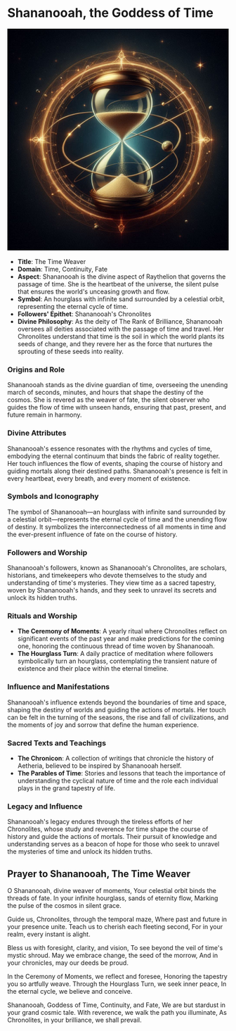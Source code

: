 # Shananooah, the Goddess of Time
![Shananooah](../../assets/Shananooah-logo-1.jpg)

- **Title**: The Time Weaver
- **Domain**: Time, Continuity, Fate
- **Aspect**: Shananooah is the divine aspect of Raythelion that governs the passage of time. She is the heartbeat of the universe, the silent pulse that ensures the world's unceasing growth and flow.
- **Symbol**: An hourglass with infinite sand surrounded by a celestial orbit, representing the eternal cycle of time.
- **Followers' Epithet**: Shananooah's Chronolites
- **Divine Philosophy**: As the deity of The Rank of Brilliance, Shananooah oversees all deities associated with the passage of time and travel. Her Chronolites understand that time is the soil in which the world plants its seeds of change, and they revere her as the force that nurtures the sprouting of these seeds into reality.

### Origins and Role
Shananooah stands as the divine guardian of time, overseeing the unending march of seconds, minutes, and hours that shape the destiny of the cosmos. She is revered as the weaver of fate, the silent observer who guides the flow of time with unseen hands, ensuring that past, present, and future remain in harmony.

### Divine Attributes
Shananooah's essence resonates with the rhythms and cycles of time, embodying the eternal continuum that binds the fabric of reality together. Her touch influences the flow of events, shaping the course of history and guiding mortals along their destined paths. Shananooah's presence is felt in every heartbeat, every breath, and every moment of existence.

### Symbols and Iconography
The symbol of Shananooah—an hourglass with infinite sand surrounded by a celestial orbit—represents the eternal cycle of time and the unending flow of destiny. It symbolizes the interconnectedness of all moments in time and the ever-present influence of fate on the course of history.

### Followers and Worship
Shananooah's followers, known as Shananooah's Chronolites, are scholars, historians, and timekeepers who devote themselves to the study and understanding of time's mysteries. They view time as a sacred tapestry, woven by Shananooah's hands, and they seek to unravel its secrets and unlock its hidden truths.

### Rituals and Worship
- **The Ceremony of Moments**: A yearly ritual where Chronolites reflect on significant events of the past year and make predictions for the coming one, honoring the continuous thread of time woven by Shananooah.
- **The Hourglass Turn**: A daily practice of meditation where followers symbolically turn an hourglass, contemplating the transient nature of existence and their place within the eternal timeline.

### Influence and Manifestations
Shananooah's influence extends beyond the boundaries of time and space, shaping the destiny of worlds and guiding the actions of mortals. Her touch can be felt in the turning of the seasons, the rise and fall of civilizations, and the moments of joy and sorrow that define the human experience.

### Sacred Texts and Teachings
- **The Chronicon**: A collection of writings that chronicle the history of Aetheria, believed to be inspired by Shananooah herself.
- **The Parables of Time**: Stories and lessons that teach the importance of understanding the cyclical nature of time and the role each individual plays in the grand tapestry of life.

### Legacy and Influence
Shananooah's legacy endures through the tireless efforts of her Chronolites, whose study and reverence for time shape the course of history and guide the actions of mortals. Their pursuit of knowledge and understanding serves as a beacon of hope for those who seek to unravel the mysteries of time and unlock its hidden truths.

## **Prayer to Shananooah, The Time Weaver**

O Shananooah, divine weaver of moments,
Your celestial orbit binds the threads of fate.
In your infinite hourglass, sands of eternity flow,
Marking the pulse of the cosmos in silent grace.

Guide us, Chronolites, through the temporal maze,
Where past and future in your presence unite.
Teach us to cherish each fleeting second,
For in your realm, every instant is alight.

Bless us with foresight, clarity, and vision,
To see beyond the veil of time's mystic shroud.
May we embrace change, the seed of the morrow,
And in your chronicles, may our deeds be proud.

In the Ceremony of Moments, we reflect and foresee,
Honoring the tapestry you so artfully weave.
Through the Hourglass Turn, we seek inner peace,
In the eternal cycle, we believe and conceive.

Shananooah, Goddess of Time, Continuity, and Fate,
We are but stardust in your grand cosmic tale.
With reverence, we walk the path you illuminate,
As Chronolites, in your brilliance, we shall prevail.
